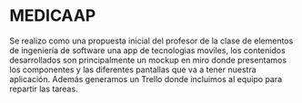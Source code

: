 # MEDICAAP
Se realizo como una propuesta inicial del profesor de la clase de elementos de ingeniería de software una app de tecnologias moviles, los contenidos desarrollados son principalmente un mockup en miro donde presentamos los componentes y las diferentes pantallas que va a tener nuestra aplicación. Además generamos un Trello donde incluimos al equipo para repartir las tareas.
